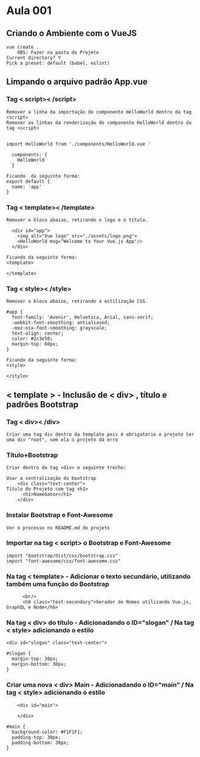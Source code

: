 # Aula 001

## Criando o Ambiente com o VueJS
```
vue create .
    OBS: Fazer na pasta do Projeto
Current directory? Y
Pick a preset: default (babel, eslint)
```

## Limpando o arquivo padrão App.vue

### Tag < script>< /script>
```
Remover a linha da importação do componente HelloWorld dentro da tag <script>
Remover as linhas da renderização do componente HelloWorld dentro da tag <script>


import HelloWorld from './components/HelloWorld.vue '

  components: {
    HelloWorld
  }

Ficando  da seguinte forma:
export default {
  name: 'app'
}
```

### Tag < template>< /template>
```
Remover o bloco abaixo, retirando o logo e o título.

  <div id="app">
    <img alt="Vue logo" src="./assets/logo.png">
    <HelloWorld msg="Welcome to Your Vue.js App"/>
  </div>

Ficando da seguinte forma:
<template>

</template>
```
### Tag < style>< /style>
```
Remover o bloco abaixo, retirando a estilização CSS.

#app {
  font-family: 'Avenir', Helvetica, Arial, sans-serif;
  -webkit-font-smoothing: antialiased;
  -moz-osx-font-smoothing: grayscale;
  text-align: center;
  color: #2c3e50;
  margin-top: 60px;
}

Ficando da seguinte forma:
<style>

</style>
```

## < template > - Inclusão de < div> , título e padrões Bootstrap
### Tag < div>< /div>
``` 
Criar uma tag div dentro da template pois é obrigatório o projeto ter uma div "root", sem ela o projeto dá erro
```
### Título+Bootstrap
```
Criar dentro da tag <div> o seguinte trecho:

Usar a centralização do bootstrap
    <div class="text-center">
Título do Projeto com tag <h1>    
      <h1>NameGator</h1>
    </div>
```
### Instalar Bootstrap e Font-Awesome
```
Ver o processo no README.md do projeto
```
### Importar na tag < script> o Bootstrap e Font-Awesome
```
import "bootstrap/dist/css/bootstrap.css"
import "font-awesome/css/font-awesome.css"
```

### Na tag < template> - Adicionar o texto secundário, utilizando também uma função do Bootstrap
```
      <br/>
      <h6 class="text-secondary">Gerador de Nomes utilizando Vue.js, GraphQL e Node</h6>
```
### Na tag < div> do título - Adicionadando o ID="slogan" / Na tag < style> adicionando o estilo
```
<div id="slogan" class="text-center">

#slogan {
  margin-top: 30px;
  margin-bottom: 30px;
}
```
### Criar uma nova < div> Main - Adicionadando o ID="main" / Na tag < style> adicionando o estilo
```
    <div id="main">

    </div>
    
#main {
  background-color: #F1F1F1;
  padding-top: 30px;
  padding-bottom: 30px;
}
```

